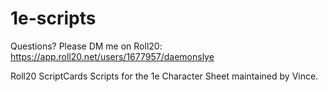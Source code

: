 # 1e-scripts
Questions? Please DM me on Roll20: https://app.roll20.net/users/1677957/daemonslye

Roll20 ScriptCards Scripts for the 1e Character Sheet maintained by Vince.
